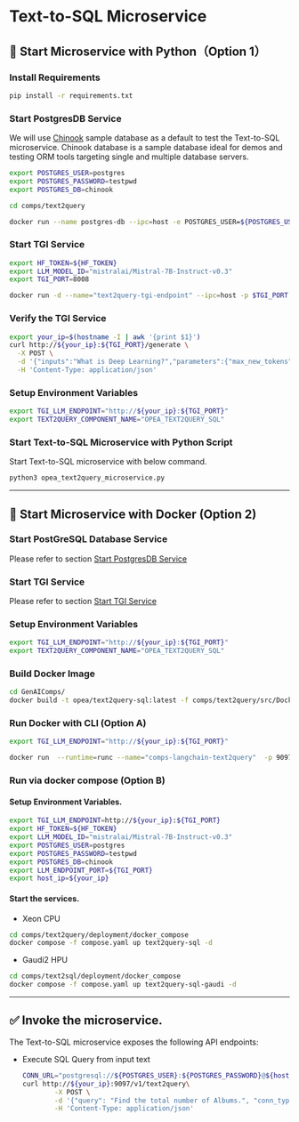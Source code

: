 # Text-to-SQL Microservice

## 🚀 Start Microservice with Python（Option 1）

### Install Requirements

```bash
pip install -r requirements.txt
```

### Start PostgresDB Service

We will use [Chinook](https://github.com/lerocha/chinook-database) sample database as a default to test the Text-to-SQL microservice. Chinook database is a sample database ideal for demos and testing ORM tools targeting single and multiple database servers.

```bash
export POSTGRES_USER=postgres
export POSTGRES_PASSWORD=testpwd
export POSTGRES_DB=chinook

cd comps/text2query

docker run --name postgres-db --ipc=host -e POSTGRES_USER=${POSTGRES_USER} -e POSTGRES_HOST_AUTH_METHOD=trust -e POSTGRES_DB=${POSTGRES_DB} -e POSTGRES_PASSWORD=${POSTGRES_PASSWORD} -p 5442:5432 -d -v ./chinook.sql:/docker-entrypoint-initdb.d/chinook.sql postgres:latest
```

### Start TGI Service

```bash
export HF_TOKEN=${HF_TOKEN}
export LLM_MODEL_ID="mistralai/Mistral-7B-Instruct-v0.3"
export TGI_PORT=8008

docker run -d --name="text2query-tgi-endpoint" --ipc=host -p $TGI_PORT:80 -v ./data:/data --shm-size 1g -e HF_TOKEN=${HF_TOKEN} -e model=${LLM_MODEL_ID} ghcr.io/huggingface/text-generation-inference:2.4.1 --model-id $LLM_MODEL_ID
```

### Verify the TGI Service

```bash
export your_ip=$(hostname -I | awk '{print $1}')
curl http://${your_ip}:${TGI_PORT}/generate \
  -X POST \
  -d '{"inputs":"What is Deep Learning?","parameters":{"max_new_tokens":17, "do_sample": true}}' \
  -H 'Content-Type: application/json'
```

### Setup Environment Variables

```bash
export TGI_LLM_ENDPOINT="http://${your_ip}:${TGI_PORT}"
export TEXT2QUERY_COMPONENT_NAME="OPEA_TEXT2QUERY_SQL"
```

### Start Text-to-SQL Microservice with Python Script

Start Text-to-SQL microservice with below command.

```bash
python3 opea_text2query_microservice.py
```

---

## 🚀 Start Microservice with Docker (Option 2)

### Start PostGreSQL Database Service

Please refer to section [Start PostgresDB Service](#start-postgresdb-service)

### Start TGI Service

Please refer to section [Start TGI Service](#start-tgi-service)

### Setup Environment Variables

```bash
export TGI_LLM_ENDPOINT="http://${your_ip}:${TGI_PORT}"
export TEXT2QUERY_COMPONENT_NAME="OPEA_TEXT2QUERY_SQL"
```

### Build Docker Image

```bash
cd GenAIComps/
docker build -t opea/text2query-sql:latest -f comps/text2query/src/Dockerfile .
```

### Run Docker with CLI (Option A)

```bash
export TGI_LLM_ENDPOINT="http://${your_ip}:${TGI_PORT}"

docker run  --runtime=runc --name="comps-langchain-text2query"  -p 9097:9097 --ipc=host -e llm_endpoint_url=${TGI_LLM_ENDPOINT} opea/text2query-sql:latest
```

### Run via docker compose (Option B)

#### Setup Environment Variables.

```bash
export TGI_LLM_ENDPOINT=http://${your_ip}:${TGI_PORT}
export HF_TOKEN=${HF_TOKEN}
export LLM_MODEL_ID="mistralai/Mistral-7B-Instruct-v0.3"
export POSTGRES_USER=postgres
export POSTGRES_PASSWORD=testpwd
export POSTGRES_DB=chinook
export LLM_ENDPOINT_PORT=${TGI_PORT}
export host_ip=${your_ip}
```

#### Start the services.

- Xeon CPU

```bash
cd comps/text2query/deployment/docker_compose
docker compose -f compose.yaml up text2query-sql -d
```

- Gaudi2 HPU

```bash
cd comps/text2sql/deployment/docker_compose
docker compose -f compose.yaml up text2query-sql-gaudi -d
```

---

## ✅ Invoke the microservice.

The Text-to-SQL microservice exposes the following API endpoints:

- Execute SQL Query from input text

  ```bash
  CONN_URL="postgresql://${POSTGRES_USER}:${POSTGRES_PASSWORD}@${host_ip}:5442/${POSTGRES_DB}"
  curl http://${your_ip}:9097/v1/text2query\
          -X POST \
          -d '{"query": "Find the total number of Albums.", "conn_type": "sql", "conn_url": "'${CONN_URL}'", "conn_user": "'${POSTGRES_USER}'", "conn_password": "'${POSTGRES_PASSWORD}'", "conn_dialect": "postgresql" }' \
          -H 'Content-Type: application/json'
  ```
